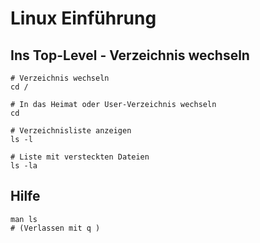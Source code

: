 # Linux Einführung 

## Ins Top-Level - Verzeichnis wechseln 

```
# Verzeichnis wechseln 
cd /

# In das Heimat oder User-Verzeichnis wechseln
cd

# Verzeichnisliste anzeigen 
ls -l 

# Liste mit versteckten Dateien 
ls -la

```

## Hilfe ## 

```
man ls 
# (Verlassen mit q )
```
